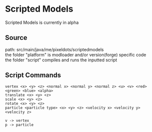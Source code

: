 # Scripted Models

Scripted Models is currently in alpha  

## Source

path: src/main/java/me/pixeldots/scriptedmodels  
the folder "platform" is modloader and/or version(forge) specific code  
the folder "script" compiles and runs the inputted script

## Script Commands

```
vertex <x> <y> <z> <normal x> <normal y> <normal z> <u> <v> <red> <green> <blue> <alpha>
translate <x> <y> <z>
scale <x> <y> <z>
rotate <x> <y> <z>
particle <particle type> <x> <y> <z> <velocity x> <velocity y> <velocity z>

v -> vertex
p -> particle
```